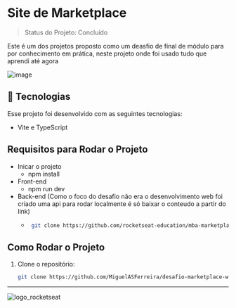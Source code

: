 # Site de Marketplace
> Status do Projeto: Concluído

Este é um dos projetos proposto como um deasfio de final de módulo para por conhecimento em prática, neste projeto onde foi usado tudo que aprendi até agora

![image](https://github.com/user-attachments/assets/1a412157-aa58-4b04-8d42-8489911db8d2)

## 🚀 Tecnologias

Esse projeto foi desenvolvido com as seguintes tecnologias:

- Vite e TypeScript

## Requisitos para Rodar o Projeto
 - Inicar o projeto
   - npm install
 - Front-end
   - npm run dev
 - Back-end (Como o foco do desafio não era o desenvolvimento web foi criado uma api para rodar localmente é só baixar o conteudo a partir do link)
   - ```bash
      git clone https://github.com/rocketseat-education/mba-marketplace-server.git
## Como Rodar o Projeto

1. Clone o repositório:
   
   ```bash
   git clone https://github.com/MiguelASFerreira/desafio-marketplace-web.git
---
![logo_rocketseat](https://github.com/user-attachments/assets/e14b2dec-f2bb-451e-b650-bf83f767d714)
